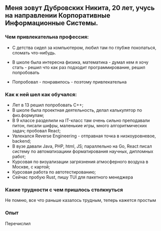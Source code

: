 ## Меня зовут Дубровских Никита, 20 лет, учусь на направлении Корпоративные Информационные Системы.

### Чем привлекательна профессия:
- С детства сидел за компьютером, любил там по глубже покопаться, сломать что-нибудь.

- В школе была интересна физика, математика - думал кем я хочу стать - решил что как раз подходит программирование, решил попробовать

- Попробовал - понравилось - поэтому привлекательна

### Как к ней шел как обучался:
- Лет в 13 решил попробовать C++;
- В школе была проектная деятельность, делал калькулятор по физ.формулам;
- В 9 классе разделили на IT-класс там очень сильно преподавали питон, писали шифры, маленькие игры, много алгоритмических задач; пробовал React;
- Увлекался Reverse Engineering - отправная точка в низкоуровневое, backend;
- В вузе давали Java, PHP, html, JS; параллельно на Go, React писал систему по автоматизациии форматирования научных, дипломных работ;
- Курсовая по визуализации загрязнения атмосферного воздуха в Москве, с картой;
- Курсовая работа по автотестированию;
- Сейчас пробую Rust, пишу TUI для пакетного менеджера

### Какие трудности с чем пришлось столкнуться
Не помню, все что раньше казалось трудным, теперь кажется простым

### Опыт
Перечислил
